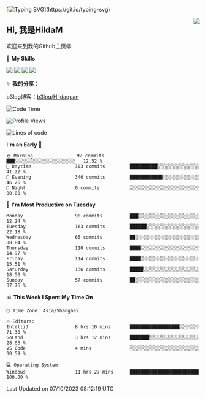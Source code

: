 [![Typing SVG](https://readme-typing-svg.herokuapp.com?size=50&duration=5000&color=8C43EA&vCenter=true&width=2000&height=70&lines=开拓视野,+冲破艰险,+洞悉所有,+贴近生活,+寻找真爱,+感受彼此;这就是人生的目的.)](https://git.io/typing-svg)

<a href="#">
  <img align="right" src="https://github-readme-stats.vercel.app/api?username=HildaM&count_private=true&show_icons=true&bg_color=15,f2f7fd,E0EAFC" />
</a>

## Hi, 我是HildaM

欢迎来到我的Github主页😀

🌟 **My Skills**  

![](https://img.shields.io/badge/-Python-3776AB?style=flat-square&logo=Python&logoColor=fff)
![](https://img.shields.io/badge/-Java-F7DF1E?style=flat-square&logo=Java&logoColor=fff)
![](https://img.shields.io/badge/-Linux-000000?style=flat-square&logo=Linux&logoColor=fff)
![](https://img.shields.io/badge/-Golang-000000?style=flat-square&logo=Golang&logoColor=fff)


✨ **我的分享**：

b3log博客：[b3log/Hildaquan](https://ld246.com/member/Hildaquan/articles)




<!--START_SECTION:waka-->
![Code Time](http://img.shields.io/badge/Code%20Time-120%20hrs%203%20mins-blue)

![Profile Views](http://img.shields.io/badge/Profile%20Views-0-blue)

![Lines of code](https://img.shields.io/badge/From%20Hello%20World%20I%27ve%20Written-757.4%20thousand%20lines%20of%20code-blue)

**I'm an Early 🐤** 

```text
🌞 Morning                92 commits          ███░░░░░░░░░░░░░░░░░░░░░░   12.52 % 
🌆 Daytime                303 commits         ██████████░░░░░░░░░░░░░░░   41.22 % 
🌃 Evening                340 commits         ████████████░░░░░░░░░░░░░   46.26 % 
🌙 Night                  0 commits           ░░░░░░░░░░░░░░░░░░░░░░░░░   00.00 % 
```
📅 **I'm Most Productive on Tuesday** 

```text
Monday                   90 commits          ███░░░░░░░░░░░░░░░░░░░░░░   12.24 % 
Tuesday                  163 commits         ██████░░░░░░░░░░░░░░░░░░░   22.18 % 
Wednesday                65 commits          ██░░░░░░░░░░░░░░░░░░░░░░░   08.84 % 
Thursday                 110 commits         ████░░░░░░░░░░░░░░░░░░░░░   14.97 % 
Friday                   114 commits         ████░░░░░░░░░░░░░░░░░░░░░   15.51 % 
Saturday                 136 commits         █████░░░░░░░░░░░░░░░░░░░░   18.50 % 
Sunday                   57 commits          ██░░░░░░░░░░░░░░░░░░░░░░░   07.76 % 
```


📊 **This Week I Spent My Time On** 

```text
🕑︎ Time Zone: Asia/Shanghai

🔥 Editors: 
IntelliJ                 8 hrs 10 mins       ██████████████████░░░░░░░   71.38 % 
GoLand                   3 hrs 12 mins       ███████░░░░░░░░░░░░░░░░░░   28.03 % 
VS Code                  4 mins              ░░░░░░░░░░░░░░░░░░░░░░░░░   00.59 % 

💻 Operating System: 
Windows                  11 hrs 27 mins      █████████████████████████   100.00 % 
```


 Last Updated on 07/10/2023 08:12:19 UTC
<!--END_SECTION:waka-->
